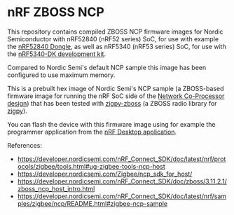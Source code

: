 # nRF ZBOSS NCP

This repository contains compiled ZBOSS NCP firmware images for Nordic Semiconductor with nRF52840 (nRF52 series) SoC, for use with example the [nRF52840 Dongle](https://www.nordicsemi.com/Products/Development-hardware/nrf52840-dongle), as well as nRF5340 (nRF53 series) SoC, for use with the [nRF5340-DK development kit](https://www.nordicsemi.com/Products/Development-hardware/nrf5340-dk).

Compared to Nordic Semi's default NCP sample this image has been configured to use maximum memory.

This is a prebuilt hex image of Nordic Semi's NCP sample (a ZBOSS-based firmware image for running the nRF SoC side of the [Network Co-Processor design](https://developer.nordicsemi.com/nRF_Connect_SDK/doc/2.4.1/nrf/protocols/zigbee/architectures.html#network-co-processor-ncp)) that has been tested with [zigpy-zboss](https://github.com/kardia-as/zigpy-zboss) (a ZBOSS radio library for [zigpy](https://github.com/zigpy/)).

You can flash the device with this firmware image using for example the programmer application from the [nRF Desktop application](https://www.nordicsemi.com/Products/Development-tools/nrf-connect-for-desktop).

References:
* https://developer.nordicsemi.com/nRF_Connect_SDK/doc/latest/nrf/protocols/zigbee/tools.html#ug-zigbee-tools-ncp-host
* https://developer.nordicsemi.com/Zigbee/ncp_sdk_for_host/
* https://developer.nordicsemi.com/nRF_Connect_SDK/doc/zboss/3.11.2.1/zboss_ncp_host_intro.html
* https://developer.nordicsemi.com/nRF_Connect_SDK/doc/latest/nrf/samples/zigbee/ncp/README.html#zigbee-ncp-sample
